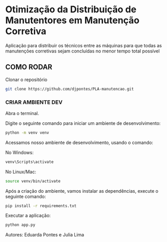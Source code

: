 # Otimização da Distribuição de Manutentores em Manutenção Corretiva
Aplicação para distribuir os técnicos entre as máquinas para que todas as manutenções corretivas sejam concluídas no menor tempo total possível

## COMO RODAR

Clonar o repositório
```bash
git clone https://github.com/djpontes/PLA-manutencao.git
```

### CRIAR AMBIENTE DEV
Abra o terminal.

Digite o seguinte comando para iniciar um ambiente de desenvolvimento:
```bash
python -m venv venv
```
Acessamos nosso ambiente de desenvolvimento, usando o comando:

No Windows: 
```bash
venv\Scripts\activate
```

No Linux/Mac:
```bash
source venv/bin/activate
```

Após a criação do ambiente, vamos instalar as dependências, execute o seguinte comando:
```bash
pip install -r requirements.txt
```

Executar a aplicação:
```bash
python app.py
```

Autores: Eduarda Pontes e Julia Lima
